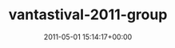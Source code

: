 ---
title:		"vantastival-2011-group"
type:		"upload"
description:		"TBC"
date:		"2011-05-01 15:14:17+00:00"
album:		"events"
filename:		"vantastival-2011-group.md"
series:		""
cl_public_id:		"events/vantastival-2011-group"
cl_version:		1497002567
format:		"tiff"
bytes:		6129716
width:		2560
height:		1440
exposure_mode:		"Manual"
program:		"Manual"
aperture:		"10.0"
focal_length:		"11.0 mm"
iso:		"200"
shutter_speed:		"1/640"
metering:		"Multi-segment"
flash:		"Off, Did not fire"
white_balance:		"Custom"
colour_temp:		"4600"
has_crop:		"false"
orientation:		"Horizontal (normal)"
camera_model:		"NIKON D7000"
lens_info:		"11-16mm f/2.8"
artist:		"No artist info"
x_resolution:		"300"
y_resolution:		"300"
---